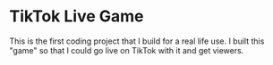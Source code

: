 # TikTok Live Game

This is the first coding project that I build for a real life use. I built this "game" so that I could go live on TikTok with it and get viewers. 
